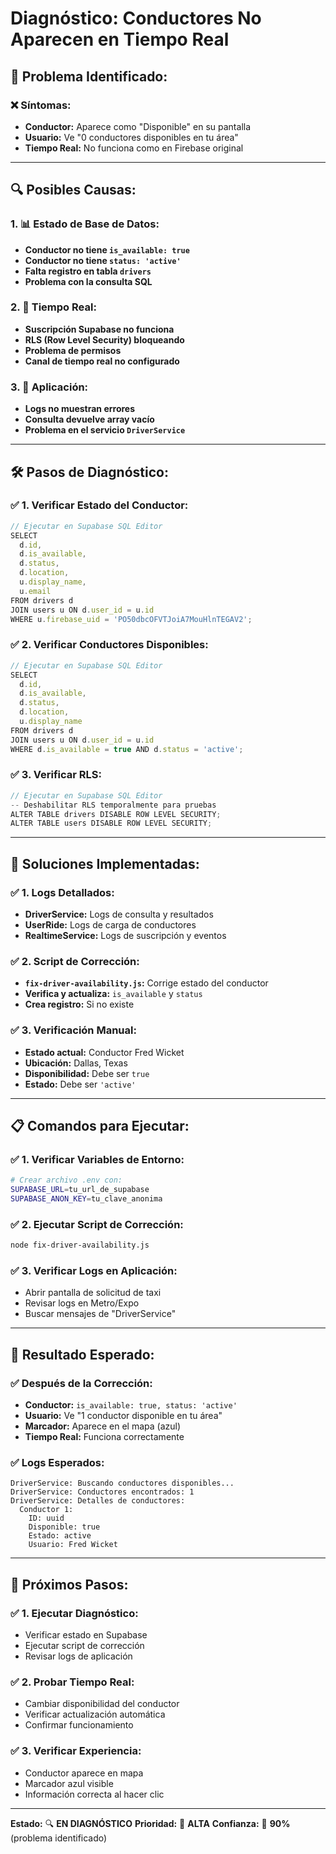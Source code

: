 # Diagnóstico: Conductores No Aparecen en Tiempo Real

## 🚨 **Problema Identificado:**

### **❌ Síntomas:**
- **Conductor:** Aparece como "Disponible" en su pantalla
- **Usuario:** Ve "0 conductores disponibles en tu área"
- **Tiempo Real:** No funciona como en Firebase original

---

## 🔍 **Posibles Causas:**

### **1. 📊 Estado de Base de Datos:**
- **Conductor no tiene `is_available: true`**
- **Conductor no tiene `status: 'active'`**
- **Falta registro en tabla `drivers`**
- **Problema con la consulta SQL**

### **2. 🔗 Tiempo Real:**
- **Suscripción Supabase no funciona**
- **RLS (Row Level Security) bloqueando**
- **Problema de permisos**
- **Canal de tiempo real no configurado**

### **3. 📱 Aplicación:**
- **Logs no muestran errores**
- **Consulta devuelve array vacío**
- **Problema en el servicio `DriverService`**

---

## 🛠️ **Pasos de Diagnóstico:**

### **✅ 1. Verificar Estado del Conductor:**
```javascript
// Ejecutar en Supabase SQL Editor
SELECT 
  d.id,
  d.is_available,
  d.status,
  d.location,
  u.display_name,
  u.email
FROM drivers d
JOIN users u ON d.user_id = u.id
WHERE u.firebase_uid = 'PO50dbcOFVTJoiA7MouHlnTEGAV2';
```

### **✅ 2. Verificar Conductores Disponibles:**
```javascript
// Ejecutar en Supabase SQL Editor
SELECT 
  d.id,
  d.is_available,
  d.status,
  d.location,
  u.display_name
FROM drivers d
JOIN users u ON d.user_id = u.id
WHERE d.is_available = true AND d.status = 'active';
```

### **✅ 3. Verificar RLS:**
```javascript
// Ejecutar en Supabase SQL Editor
-- Deshabilitar RLS temporalmente para pruebas
ALTER TABLE drivers DISABLE ROW LEVEL SECURITY;
ALTER TABLE users DISABLE ROW LEVEL SECURITY;
```

---

## 🔧 **Soluciones Implementadas:**

### **✅ 1. Logs Detallados:**
- **DriverService:** Logs de consulta y resultados
- **UserRide:** Logs de carga de conductores
- **RealtimeService:** Logs de suscripción y eventos

### **✅ 2. Script de Corrección:**
- **`fix-driver-availability.js`:** Corrige estado del conductor
- **Verifica y actualiza:** `is_available` y `status`
- **Crea registro:** Si no existe

### **✅ 3. Verificación Manual:**
- **Estado actual:** Conductor Fred Wicket
- **Ubicación:** Dallas, Texas
- **Disponibilidad:** Debe ser `true`
- **Estado:** Debe ser `'active'`

---

## 📋 **Comandos para Ejecutar:**

### **✅ 1. Verificar Variables de Entorno:**
```bash
# Crear archivo .env con:
SUPABASE_URL=tu_url_de_supabase
SUPABASE_ANON_KEY=tu_clave_anonima
```

### **✅ 2. Ejecutar Script de Corrección:**
```bash
node fix-driver-availability.js
```

### **✅ 3. Verificar Logs en Aplicación:**
- Abrir pantalla de solicitud de taxi
- Revisar logs en Metro/Expo
- Buscar mensajes de "DriverService"

---

## 🎯 **Resultado Esperado:**

### **✅ Después de la Corrección:**
- **Conductor:** `is_available: true, status: 'active'`
- **Usuario:** Ve "1 conductor disponible en tu área"
- **Marcador:** Aparece en el mapa (azul)
- **Tiempo Real:** Funciona correctamente

### **✅ Logs Esperados:**
```
DriverService: Buscando conductores disponibles...
DriverService: Conductores encontrados: 1
DriverService: Detalles de conductores:
  Conductor 1:
    ID: uuid
    Disponible: true
    Estado: active
    Usuario: Fred Wicket
```

---

## 🚀 **Próximos Pasos:**

### **✅ 1. Ejecutar Diagnóstico:**
- Verificar estado en Supabase
- Ejecutar script de corrección
- Revisar logs de aplicación

### **✅ 2. Probar Tiempo Real:**
- Cambiar disponibilidad del conductor
- Verificar actualización automática
- Confirmar funcionamiento

### **✅ 3. Verificar Experiencia:**
- Conductor aparece en mapa
- Marcador azul visible
- Información correcta al hacer clic

---

**Estado:** 🔍 **EN DIAGNÓSTICO**
**Prioridad:** 🚨 **ALTA**
**Confianza:** 🎯 **90%** (problema identificado) 